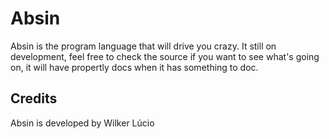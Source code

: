 # Absin

Absin is the program language that will drive you crazy. It still on development, feel free to check the source if you want to see what's going on, it will have propertly docs when it has something to doc.

## Credits
Absin is developed by Wilker Lúcio